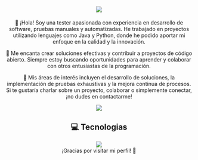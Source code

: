 <h1 align="center">
    <img src="https://readme-typing-svg.herokuapp.com/?font=Righteous&size=35&center=true&vCenter=true&width=500&height=70&duration=4000&lines=Hi+There!+👋;+I'm+Arlet+Ortiz!;" />
</h1>
<div align="center">
🌱 ¡Hola! Soy una tester apasionada con experiencia en desarrollo de software, pruebas manuales y automatizadas. He trabajado en proyectos utilizando lenguajes como Java y Python, donde he podido aportar mi enfoque en la calidad y la innovación.

🚀 Me encanta crear soluciones efectivas y contribuir a proyectos de código abierto. Siempre estoy buscando oportunidades para aprender y colaborar con otros entusiastas de la programación.

🔧 Mis áreas de interés incluyen el desarrollo de soluciones, la implementación de pruebas exhaustivas y la mejora continua de procesos. Si te gustaría charlar sobre un proyecto, colaborar o simplemente conectar, ¡no dudes en contactarme!

   <a href="https://www.linkedin.com/in/arlet-ortiz-santos/" target="_blank">
    <img src="https://img.shields.io/badge/LinkedIn-0077B5?style=for-the-badge&logo=linkedin&logoColor=white" target="_blank" />
  </a>
 </div>
<h2 align="center">💻 Tecnologias</h2>
 
<div align="center">
    <img src="https://skillicons.dev/icons?i=jenkins,mongodb,postman,mysql,python,gitlab,html,github,git,java,eclipse" />
</div>

<div align="center">
¡Gracias por visitar mi perfil! 🌟
 </div>
